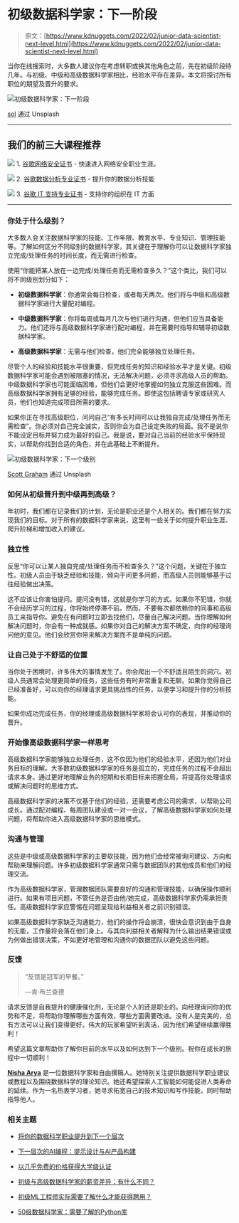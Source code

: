 # 初级数据科学家：下一阶段

> 原文：[https://www.kdnuggets.com/2022/02/junior-data-scientist-next-level.html](https://www.kdnuggets.com/2022/02/junior-data-scientist-next-level.html)

当你在线搜索时，大多数人建议你在考虑转职或换其他角色之前，先在初级阶段待几年。与初级、中级和高级数据科学家相比，经验水平存在差异。本文将探讨所有职位的期望及晋升的要求。

![初级数据科学家：下一阶段](../Images/ffb5d0250388ce660a4ac7219eaebe1e.png)

[sol](https://unsplash.com/@solimonster) 通过 Unsplash

* * *

## 我们的前三大课程推荐

![](../Images/0244c01ba9267c002ef39d4907e0b8fb.png) 1\. [谷歌网络安全证书](https://www.kdnuggets.com/google-cybersecurity) - 快速进入网络安全职业生涯。

![](../Images/e225c49c3c91745821c8c0368bf04711.png) 2\. [谷歌数据分析专业证书](https://www.kdnuggets.com/google-data-analytics) - 提升你的数据分析技能

![](../Images/0244c01ba9267c002ef39d4907e0b8fb.png) 3\. [谷歌 IT 支持专业证书](https://www.kdnuggets.com/google-itsupport) - 支持你的组织在 IT 方面

* * *

### 你处于什么级别？

大多数人会关注数据科学家的技能、工作年限、教育水平、专业知识、管理技能等。了解如何区分不同级别的数据科学家，其关键在于理解你可以让数据科学家独立完成/处理任务的时间长度，而无需进行检查。

使用“你能把某人放在一边完成/处理任务而无需检查多久？”这个类比，我们可以将不同级别划分如下：

+   **初级数据科学家**：你通常会每日检查，或者每天两次。他们将与中级和高级数据科学家进行大量配对编程。

+   **中级数据科学家**：你将每周或每月几次与他们进行沟通，但他们应当具备能力。他们还将与高级数据科学家进行配对编程，并在需要时指导和辅导初级数据科学家。

+   **高级数据科学家**：无需与他们检查，他们完全能够独立处理任务。

尽管个人的经验和技能水平很重要，但完成任务的知识和经验水平才是关键。初级数据科学家可能会遇到被阻塞的情况，无法解决问题，必须寻求高级人员的帮助。中级数据科学家也可能面临困难，但他们会更好地掌握如何独立克服这些困难。而高级数据科学家拥有足够的经验，能够完成任务。即使这包括聘请专家或研究人员，他们也知道完成项目所需的要求。

如果你正在寻找高级职位，问问自己“有多长时间可以让我独自完成/处理任务而无需检查”。你必须对自己完全诚实，否则你会为自己设定失败的局面。我不是说你不能设定目标并努力成为最好的自己。我是说，要对自己当前的经验水平保持现实，以帮助你找到合适的角色，并在此基础上不断提升。

![初级数据科学家：下一个级别](../Images/ae3f9e8db356d0f8b2233634932dc18f.png)

[Scott Graham](https://unsplash.com/@homajob) 通过 Unsplash

### 如何从初级晋升到中级再到高级？

年初时，我们都在记录我们的计划，无论是职业还是个人相关的。我们都在努力实现我们的目标。对于所有的数据科学家来说，这里有一些关于如何提升职业生涯、爬升阶梯和增加收入的建议。

### 独立性

反思“你可以让某人独自完成/处理任务而不检查多久？”这个问题，关键在于独立性。初级人员由于缺乏经验和技能，倾向于问更多问题，而高级人员则能够基于过往经验做出决策。

这不应该让你害怕提问。提问没有错，这就是你学习的方式。如果你不犯错，你就不会经历学习的过程，你将始终停滞不前。然而，不要每次都依赖你的同事和高级员工来指导你。避免在有问题时立即去找他们，尽量自己解决问题。当你理解如何解决问题时，你会有一种成就感。如果你对自己的解决方案不确定，向你的经理询问他的意见。他们会欣赏你带来解决方案而不是单纯的问题。

### 让自己处于不舒适的位置

当你处于困境时，许多伟大的事情发生了。你会爬出一个不舒适且陌生的洞穴。初级人员通常会处理更简单的任务，这些任务有时非常重复和无聊。如果你觉得自己已经准备好，可以向你的经理请求更具挑战性的任务，以便学习和提升你的分析技能。

如果你成功完成任务，你的经理或高级数据科学家将会认可你的表现，并推动你的晋升。

### 开始像高级数据科学家一样思考

高级数据科学家能够独立处理任务，这不仅因为他们的经验水平，还因为他们对业务目标的理解。大多数初级数据科学家的任务是孤立的，完成任务的过程不会超出请求本身。通过更好地理解业务的短期和长期目标来把握全局，将提高你处理请求或解决问题时的思维方式。

高级数据科学家的决策不仅基于他们的经验，还需要考虑公司的需求，以帮助公司成长。通过配对编程、每周团队建设或一对一会议，了解高级数据科学家如何处理问题，将帮助你进入高级数据科学家的思维模式。

### 沟通与管理

这些是中级或高级数据科学家的主要软技能，因为他们会经常被询问建议、方向和帮助来理解问题。许多初级数据科学家通常只需与数据团队的其他成员和他们的经理交流。

作为高级数据科学家，管理数据团队需要良好的沟通和管理技能，以确保操作顺利进行。如果有项目问题，不管任务是否由他/她完成，高级数据科学家仍需承担责任。高级数据科学家应警惕在问题呈现给利益相关者之前识别错误。

如果高级数据科学家缺乏沟通能力，他们的操作将会崩溃，很快会意识到由于自身的无能，工作量将会落在他们身上。与其向利益相关者解释为什么输出结果错误或为何做出错误决策，不如更好地管理和沟通你的数据团队以避免这些问题。

### 反馈

> “反馈是冠军的早餐。”
> 
> —肯·布兰查德

请求反馈是自我提升的健康催化剂，无论是个人的还是职业的。向经理询问你的优势和不足，将帮助你理解哪些方面有效，哪些方面需要改进。没有人是完美的，总有方法可以让我们变得更好。伟大的玩家希望听到真话，因为他们希望继续赢得胜利！

希望这篇文章帮助你了解你目前的水平以及如何达到下一个级别。祝你在成长的旅程中一切顺利！

**[Nisha Arya](https://www.linkedin.com/in/nisha-arya-ahmed/)** 是一位数据科学家和自由撰稿人。她特别关注提供数据科学职业建议或教程以及围绕数据科学的理论知识。她还希望探索人工智能如何能促进人类寿命的延续。作为一名热衷学习者，她寻求拓宽自己的技术知识和写作技能，同时帮助指导他人。

### 相关主题

+   [将你的数据科学职业提升到下一个层次](https://www.kdnuggets.com/2021/12/sas-advance-data-science-career-next-level.html)

+   [下一层次的AI编程：提示设计与AI产品构建](https://www.kdnuggets.com/2023/03/corise-prompt-design-building-ai-products.html)

+   [以几乎免费的价格获得大学级认证](https://www.kdnuggets.com/get-university-level-certified-for-next-to-nothing)

+   [初级与高级数据科学家的薪资差异：有什么不同？](https://www.kdnuggets.com/2022/03/junior-senior-data-scientist-salary-difference.html)

+   [初级ML工程师实际需要了解什么才能获得聘用？](https://www.kdnuggets.com/what-junior-ml-engineers-actually-need-to-know-to-get-hired)

+   [50级数据科学家：需要了解的Python库](https://www.kdnuggets.com/level-50-data-scientist-python-libraries-to-know)
